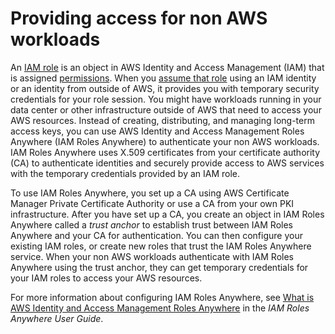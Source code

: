 # Providing access for non AWS workloads<a name="id_roles_common-scenarios_non-aws"></a>

An [IAM role](id_roles.md) is an object in AWS Identity and Access Management \(IAM\) that is assigned [permissions](access_policies.md)\. When you [assume that role](id_roles_use.md) using an IAM identity or an identity from outside of AWS, it provides you with temporary security credentials for your role session\. You might have workloads running in your data center or other infrastructure outside of AWS that need to access your AWS resources\. Instead of creating, distributing, and managing long\-term access keys, you can use AWS Identity and Access Management Roles Anywhere \(IAM Roles Anywhere\) to authenticate your non AWS workloads\. IAM Roles Anywhere uses X\.509 certificates from your certificate authority \(CA\) to authenticate identities and securely provide access to AWS services with the temporary credentials provided by an IAM role\.

To use IAM Roles Anywhere, you set up a CA using AWS Certificate Manager Private Certificate Authority or use a CA from your own PKI infrastructure\. After you have set up a CA, you create an object in IAM Roles Anywhere called a *trust anchor* to establish trust between IAM Roles Anywhere and your CA for authentication\. You can then configure your existing IAM roles, or create new roles that trust the IAM Roles Anywhere service\. When your non AWS workloads authenticate with IAM Roles Anywhere using the trust anchor, they can get temporary credentials for your IAM roles to access your AWS resources\.

For more information about configuring IAM Roles Anywhere, see [What is AWS Identity and Access Management Roles Anywhere](https://docs.aws.amazon.com/rolesanywhere/latest/userguide/introduction.html) in the *IAM Roles Anywhere User Guide*\.